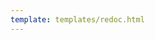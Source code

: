 ```yaml
---
template: templates/redoc.html
---
```


<redoc spec-url="{{base_path}}/apis/restapis/org-idle-account-identification.yaml" theme='{{redoc_theme}}'></redoc>
